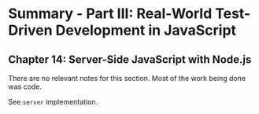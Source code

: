 # Summary - Part III: Real-World Test-Driven Development in JavaScript

## Chapter 14: Server-Side JavaScript with Node.js

There are no relevant notes for this section. Most of the work being done was code.

See `server` implementation.
